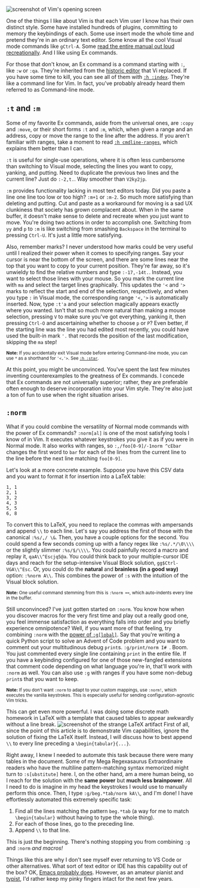 ![screenshot of Vim's opening screen](vim_screenshot.png)

One of the things I like about Vim is that each Vim user I know has their own distinct style. Some have installed hundreds of plugins, committing to memory the keybindings of each. Some use insert mode the whole time and pretend they're in an ordinary text editor. Some know all the cool Visual mode commands like `gCtrl-A`. Some [read the entire manual out loud recreationally](https://youtu.be/rT-fbLFOCy0). And I like using Ex commands.

For those that don't know, an Ex command is a command starting with `:`, like `:w` or `:qa`. They're inherited from the [historic editor](https://en.wikipedia.org/wiki/Ex_(text_editor)) that Vi replaced. If you have some time to kill, you can see all of them with [`:h :index`](https://neovim.io/doc/user/vimindex.html#%3Aindex). They're like a command line for Vim. In fact, you've probably already heard them referred to as Command-line mode.

## `:t` and `:m`

Some of my favorite Ex commands, aside from the universal ones, are `:copy` and `:move`, or their short forms `:t` and `:m`, which, when given a range and an address, copy or move the range to the line after the address. If you aren't familiar with ranges, take a moment to read [`:h cmdline-ranges`](https://neovim.io/doc/user/cmdline.html#_4.-ex-command-line-ranges), which explains them better than I can.

`:t` is useful for single-use operations, where it is often less cumbersome than switching to Visual mode, selecting the lines you want to copy, yanking, and putting. Need to duplicate the previous two lines and the current line? Just do `:-2,t.`. Way smoother than `V2ky2jp`.

`:m` provides functionality lacking in most text editors today. Did you paste a line one line too low or too high? `:m+1` or `:m-2`. So much more satisfying than deleting and putting. Cut and paste as a workaround for moving is a sad UX clunkiness that society has grown complacent about. When in the same buffer, it doesn't make sense to delete and recreate when you just want to move. You're doing two actions in order to accomplish one. Switching from `yy` and `p` to `:m` is like switching from smashing `Backspace` in the terminal to pressing `Ctrl-U`. It's just a little more satisfying.

Also, remember marks? I never understood how marks could be very useful until I realized their power when it comes to specifying ranges. Say your cursor is near the bottom of the screen, and there are some lines near the top that you want to copy to your current position. They're far away, so it's unwieldy to find the relative numbers and type `:-17,-14t.`. Instead, you want to select those lines with your mouse. So you mark the current line with `ma` and select the target lines graphically. This updates the `'<` and `'>` marks to reflect the start and end of the selection, respectively, and when you type `:` in Visual mode, the corresponding range `'<,'>` is automatically inserted. Now, type `:t'a` and your selection magically appears exactly where you wanted. Isn't that so much more natural than making a mouse selection, pressing `V` to make sure you've got everything, yanking it, then pressing `Ctrl-O` and ascertaining whether to choose `p` or `P`? Even better, if the starting line was the line you had edited most recently, you could have used the built-in mark `'.` that records the position of the last modification, skipping the `ma` step!

<small>**Note:** If you accidentally exit Visual mode before entering Command-line mode, you can use `*` as a shorthand for `'<,'>`. See [`:h :star`](https://neovim.io/doc/user/cmdline.html#%3Astar).</small>

At this point, you might be unconvinced. You've spent the last few minutes inventing counterexamples to the greatness of Ex commands. I concede that Ex commands are not universally superior; rather, they are preferable often enough to deserve incorporation into your Vim style. They're also just a ton of fun to use when the right situation arises.

## `:norm`

What if you could combine the versatility of Normal mode commands with the power of Ex commands? `:norm[al]` is one of the most satisfying tools I know of in Vim. It executes whatever keystrokes you give it as if you were in Normal mode. It also works with ranges, so `:,/foo[0-9]/-1norm ^cEbar` changes the first word to `bar` for each of the lines from the current line to the line before the next line matching `foo[0-9]`.

Let's look at a more concrete example. Suppose you have this CSV data and you want to format it for insertion into a LaTeX table:
```
1, 1
2, 1
3, 2
4, 3
5, 5
6, 8
```
To convert this to LaTeX, you need to replace the commas with ampersands and append `\\` to each line. Let's say you address the first of those with the canonical `:%s/,/ \&`. Then, you have a couple options for the second. You could spend a few seconds coming up with a fancy regex like `:%s/.*/\0\\\\` or the slightly slimmer `:%s/$/\\\\`. You could painfully record a macro and replay it, `qaA\\^Escjq5@a`. You could think back to your multiple-cursor IDE days and reach for the setup-intensive Visual Block solution, `gg$Ctrl-VGA\\^Esc`. Or, you could do the **natural** and **brainless (in a good way)** option: `:%norm A\\`. This combines the power of `:s` with the intuition of the Visual block solution.

<small>**Note:** One useful command stemming from this is `:%norm ==`, which auto-indents every line in the buffer.</small>

Still unconvinced? I've just gotten started on `:norm`. You know how when you discover macros for the very first time and play out a really good one, you feel immense satisfaction as everything falls into order and you briefly experience omnipotence? Well, if you want more of that feeling, try combining `:norm` with the [power of `:g[lobal]`](https://vim.fandom.com/wiki/Power_of_g). Say that you're writing a quick Python script to solve an Advent of Code problem and you want to comment out your multitudinous debug `print`s. `:g/print/norm I# `. Boom. You just commented every single line containing `print` in the entire file. If you have a keybinding configured for one of those new-fangled extensions that comment code depending on what language you're in, that'll work with `:norm` as well. You can also use `:g` with ranges if you have some non-debug `print`s that you want to keep.

<small>**Note:** If you don't want `:norm` to adapt to your custom mappings, use `:norm!`, which executes the vanilla keystrokes. This is especially useful for sending configuration-agnostic Vim tricks.</small>

This can get even more powerful. I was doing some discrete math homework in LaTeX with a template that caused tables to appear awkwardly without a line break.
![screenshot of the strange LaTeX artifact](inline_table.png "Look, an excuse to practice our Vim skills!")
First of all, since the point of this article is to demonstrate Vim capabilities, ignore the solution of fixing the LaTeX itself. Instead, I will discuss how to best append `\\` to every line preceding a `\begin{tabular}{...}`.

Right away, I knew I needed to automate this task because there were many tables in the document. Some of my Mega Regexasaurus Extraordinaire readers who have the multiline pattern-matching syntax memorized might turn to `:s[ubstitute]` here. I, on the other hand, am a mere human being, so I reach for the solution with the **same power** but **much less brainpower**. All I need to do is imagine in my head the keystrokes I would use to manually perform this once. Then, I type `:g/beg.*tab/norm kA\\`, and I'm done! I have effortlessly automated this extremely specific task:
1. Find all the lines matching the pattern `beg.*tab` (a way for me to match `\begin{tabular}` without having to type the whole thing).
1. For each of those lines, go to the preceding line.
1. Append `\\` to that line.

This is just the beginning. There's nothing stopping you from combining `:g` and `:norm` *and macros!*

Things like this are why I don't see myself ever returning to VS&nbsp;Code or other alternatives. What sort of text editor or IDE has this capability out of the box? OK, [Emacs probably does](https://xkcd.com/378/). However, as an amateur pianist and [typist](https://b-sharman.dev/blog/learning-3l), I'd rather keep my pinky fingers intact for the next few years.
